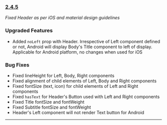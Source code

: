 ### [2.4.5](https://github.com/GeekyAnts/NativeBase/releases/tag/v2.4.5)


*Fixed Header as per iOS and material design guidelines*

### Upgraded Features

*	Added `noLeft` prop with Header. Irrespective of Left component defined or not, Android will display Body's Title component to left of display. Applicable for Android platform, no changes when used for iOS


### Bug Fixes
*   Fixed lineHeight for Left, Body, Right components
*   Fixed alignment of child elements of Left, Body and Right components
*   Fixed fontSize (text, icon) for child elements of Left and Right components
*   Fixed `hasText` for Header's Button used with Left and Right components
*   Fixed Title fontSize and fontWeight
*   Fixed Subtitle fontSize and fontWeight
*   Header's Left component will not render Text button for Android  



<hr>
